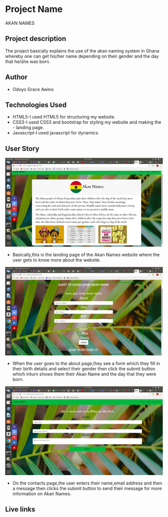 # Project Name
AKAN NAMES
## Project description
The project basically explains the use of the akan naming system in Ghana whereby one can get his/her name depending on their gender and the day that he/she was born.
## Author
- Odoyo Grace Awino
## Technologies Used
- HTML5-I used HTML5 for structuring my website.
- CSS3-I used CSS3 and bootstrap for styling my website and making the - landing page.
- Javascript-I used javascript for dynamics.
## User Story
<img src="images/home.png">

- Basically,this is the landing page of the Akan Names website where the user gets to know more about the website.

<img src="images/about.png">

-   When the user goes to the about page,they see a form which they fill in their birth details and select their gender then click the submit button which inturn shows them their Akan Name and the day that they were born.

<img src="images/contacts.png">

- On the contacts page,the user enters their name,email address and then a message then clicks the submit button to send their message for more information on Akan Names.

## Live links




